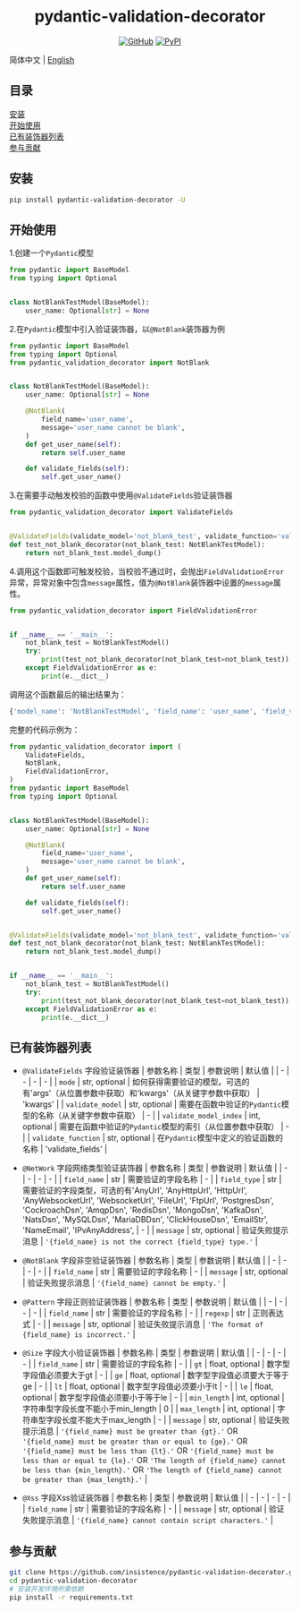 <h1 align="center">pydantic-validation-decorator</h1>
<div align="center">

[![GitHub](https://shields.io/badge/license-MIT-informational)](https://github.com/insistence/pydantic-validation-decorator/blob/master/LICENSE)
[![PyPI](https://img.shields.io/pypi/v/pydantic-validation-decorator.svg?color=dark-green)](https://pypi.org/project/pydantic-validation-decorator/)

</div>

简体中文 | [English](./README-en_US.md)

## 目录
[安装](#install)<br>
[开始使用](#get-started)<br>
[已有装饰器列表](#decorators-list)<br>
[参与贡献](#contribute)

<a name="install" ></a>

## 安装
```bash
pip install pydantic-validation-decorator -U
```

<a name="get-started" ></a>

## 开始使用
1.创建一个`Pydantic`模型
```python
from pydantic import BaseModel
from typing import Optional


class NotBlankTestModel(BaseModel):
    user_name: Optional[str] = None
```
2.在`Pydantic`模型中引入验证装饰器，以`@NotBlank`装饰器为例
```python
from pydantic import BaseModel
from typing import Optional
from pydantic_validation_decorator import NotBlank


class NotBlankTestModel(BaseModel):
    user_name: Optional[str] = None

    @NotBlank(
        field_name='user_name',
        message='user_name cannot be blank',
    )
    def get_user_name(self):
        return self.user_name

    def validate_fields(self):
        self.get_user_name()
```
3.在需要手动触发校验的函数中使用`@ValidateFields`验证装饰器
```python
from pydantic_validation_decorator import ValidateFields


@ValidateFields(validate_model='not_blank_test', validate_function='validate_fields')
def test_not_blank_decorator(not_blank_test: NotBlankTestModel):
    return not_blank_test.model_dump()
```
4.调用这个函数即可触发校验，当校验不通过时，会抛出`FieldValidationError`异常，异常对象中包含`message`属性，值为`@NotBlank`装饰器中设置的`message`属性。
```python
from pydantic_validation_decorator import FieldValidationError


if __name__ == '__main__':
    not_blank_test = NotBlankTestModel()
    try:
        print(test_not_blank_decorator(not_blank_test=not_blank_test))
    except FieldValidationError as e:
        print(e.__dict__)
```
调用这个函数最后的输出结果为：
```python
{'model_name': 'NotBlankTestModel', 'field_name': 'user_name', 'field_value': None, 'validator': 'NotBlank', 'message': 'user_name cannot be blank'}
```
完整的代码示例为：
```python
from pydantic_validation_decorator import (
    ValidateFields,
    NotBlank,
    FieldValidationError,
)
from pydantic import BaseModel
from typing import Optional


class NotBlankTestModel(BaseModel):
    user_name: Optional[str] = None

    @NotBlank(
        field_name='user_name',
        message='user_name cannot be blank',
    )
    def get_user_name(self):
        return self.user_name

    def validate_fields(self):
        self.get_user_name()


@ValidateFields(validate_model='not_blank_test', validate_function='validate_fields')
def test_not_blank_decorator(not_blank_test: NotBlankTestModel):
    return not_blank_test.model_dump()


if __name__ == '__main__':
    not_blank_test = NotBlankTestModel()
    try:
        print(test_not_blank_decorator(not_blank_test=not_blank_test))
    except FieldValidationError as e:
        print(e.__dict__)
```

<a name="decorators-list" ></a>

## 已有装饰器列表

- `@ValidateFields` 字段验证装饰器
| 参数名称 | 类型 | 参数说明 | 默认值 |
| - | - | - | - |
| `mode` | str, optional | 如何获得需要验证的模型。可选的有'args'（从位置参数中获取）和'kwargs'（从关键字参数中获取） | 'kwargs' |
| `validate_model` | str, optional | 需要在函数中验证的`Pydantic`模型的名称（从关键字参数中获取） | - |
| `validate_model_index` | int, optional | 需要在函数中验证的`Pydantic`模型的索引（从位置参数中获取） | - |
| `validate_function` | str, optional | 在`Pydantic`模型中定义的验证函数的名称 | 'validate_fields' |

- `@NetWork`    字段网络类型验证装饰器 
| 参数名称 | 类型 | 参数说明 | 默认值 |
| - | - | - | - |
| `field_name` | str | 需要验证的字段名称 | - |
| `field_type` | str | 需要验证的字段类型，可选的有'AnyUrl', 'AnyHttpUrl', 'HttpUrl', 'AnyWebsocketUrl', 'WebsocketUrl', 'FileUrl', 'FtpUrl', 'PostgresDsn', 'CockroachDsn', 'AmqpDsn', 'RedisDsn', 'MongoDsn', 'KafkaDsn', 'NatsDsn', 'MySQLDsn', 'MariaDBDsn', 'ClickHouseDsn', 'EmailStr', 'NameEmail', 'IPvAnyAddress', | - |
| `message` | str, optional | 验证失败提示消息 | `'{field_name} is not the correct {field_type} type.'` |

- `@NotBlank`   字段非空验证装饰器
| 参数名称 | 类型 | 参数说明 | 默认值 |
| - | - | - | - |
| `field_name` | str | 需要验证的字段名称 | - |
| `message` | str, optional | 验证失败提示消息 | `'{field_name} cannot be empty.'` |

- `@Pattern`    字段正则验证装饰器
| 参数名称 | 类型 | 参数说明 | 默认值 |
| - | - | - | - |
| `field_name` | str | 需要验证的字段名称 | - |
| `regexp` | str | 正则表达式 | - |
| `message` | str, optional | 验证失败提示消息 | `'The format of {field_name} is incorrect.'` |

- `@Size`   字段大小验证装饰器
| 参数名称 | 类型 | 参数说明 | 默认值 |
| - | - | - | - |
| `field_name` | str | 需要验证的字段名称 | - |
| `gt` | float, optional | 数字型字段值必须要大于gt | - |
| `ge` | float, optional | 数字型字段值必须要大于等于ge | - |
| `lt` | float, optional | 数字型字段值必须要小于lt | - |
| `le` | float, optional | 数字型字段值必须要小于等于le | - |
| `min_length` | int, optional | 字符串型字段长度不能小于min_length | 0 |
| `max_length` | int, optional | 字符串型字段长度不能大于max_length | - |
| `message` | str, optional | 验证失败提示消息 | `'{field_name} must be greater than {gt}.'` OR `'{field_name} must be greater than or equal to {ge}.'` OR `'{field_name} must be less than {lt}.'` OR `'{field_name} must be less than or equal to {le}.'` OR `'The length of {field_name} cannot be less than {min_length}.'` OR `'The length of {field_name} cannot be greater than {max_length}.'` |

- `@Xss`    字段Xss验证装饰器
| 参数名称 | 类型 | 参数说明 | 默认值 |
| - | - | - | - |
| `field_name` | str | 需要验证的字段名称 | - |
| `message` | str, optional | 验证失败提示消息 | `'{field_name} cannot contain script characters.'` |

<a name="contribute" ></a>

## 参与贡献
```bash
git clone https://github.com/insistence/pydantic-validation-decorator.git
cd pydantic-validation-decorator
# 安装开发环境所需依赖
pip install -r requirements.txt
```
